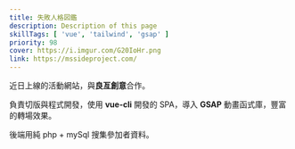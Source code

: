```yaml
---
title: 失敗人格図鑑
description: Description of this page
skillTags: [ 'vue', 'tailwind', 'gsap' ]
priority: 98
cover: https://i.imgur.com/G20IoHr.png
link: https://mssideproject.com/
---
```


近日上線的活動網站，與**良亙創意**合作。

負責切版與程式開發，使用 **vue-cli** 開發的 SPA，導入 **GSAP** 動畫函式庫，豐富的轉場效果。

後端用純 php + mySql 搜集參加者資料。
